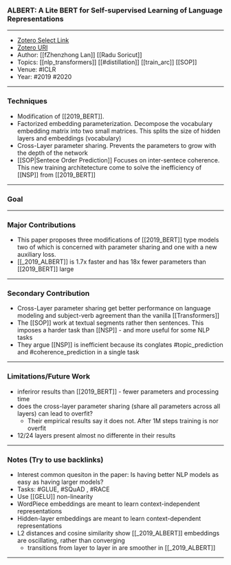 ### ALBERT: A Lite BERT for Self-supervised Learning of Language Representations

---
- [Zotero Select Link](zotero://select/groups/2480461/items/YUQIX8F3)
- [Zotero URI](https://www.zotero.org/groups/2480461/items/YUQIX8F3)
- Author: [[fZhenzhong Lan]] [[Radu Soricut]]
- Topics: [[nlp_transformers]] [[#distillation]] [[train_arc]] [[SOP]]
- Venue: #ICLR
- Year: #2019 #2020
---
### Techniques
- Modification of [[2019_BERT]]. 
 - Factorized embedding parameterization. Decompose the vocabulary embedding matrix into two small matrices. This splits the size of hidden layers and embeddings (vocabulary)
 - Cross-Layer parameter sharing. Prevents the parameters to grow with the depth of the network
 - [[SOP|Sentece Order Prediction]] Focuses on inter-sentece coherence. This new training architetecture come to solve the inefficiency of  [[NSP]] from [[2019_BERT]]
---
### Goal
---
### Major Contributions
 - This paper proposes three modifications of [[2019_BERT]] type models two of which is concerned with parameter sharing and one with a new auxiliary loss. 
- [[_2019_ALBERT]] is 1.7x faster and has 18x fewer parameters than [[2019_BERT]] large
---
### Secondary Contribution
-  Cross-Layer parameter sharing get better performance on language modeling and subject-verb agreement than the vanilla [[Transformers]]
-  The [[SOP]] work at textual segments rather then sentences. This imposes a harder task than [[NSP]]  - and more useful for some NLP tasks 
-  They argue [[NSP]] is inefficient because its conglates #topic_prediction and #coherence_prediction in a single task
---
### Limitations/Future Work
- inferiror results than [[2019_BERT]] - fewer parameters and processing time
- does the cross-layer parameter sharing (share all parameters across all layers) can lead to overfit?
	- Their empirical results say it does not. After 1M steps training is nor overfit
- 12/24 layers present almost no differente in their results
---
### Notes (Try to use backlinks)
- Interest common quesiton in the paper: Is having better NLP models as easy as having larger models?
- Tasks: #GLUE, #SQuAD , #RACE
- Use [[GELU]] non-linearity
- WordPiece embeddings are meant to learn context-independent representations
- Hidden-layer embeddings are meant to learn context-dependent representations
- L2 distances and cosine similarity show [[_2019_ALBERT]] embeddings are oscillating, rather than converging
	- transitions from layer to layer in are smoother in [[_2019_ALBERT]]
---
